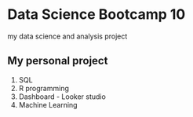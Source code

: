 # Data Science Bootcamp 10
my data science and analysis project

## My personal project

1. SQL
2. R programming
3. Dashboard - Looker studio
4. Machine Learning
